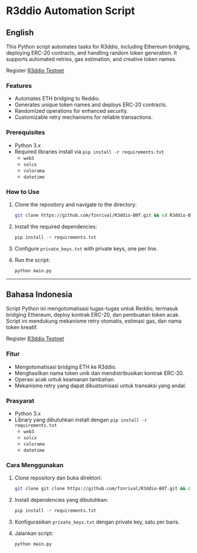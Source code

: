 
# R3ddio Automation Script

## English

This Python script automates tasks for R3ddio, including Ethereum bridging, deploying ERC-20 contracts, and handling random token generation. It supports automated retries, gas estimation, and creative token names.

Register [R3ddio Testnet](https://points.reddio.com/?invite_code=1EFU7)

### Features
- Automates ETH bridging to Reddio.
- Generates unique token names and deploys ERC-20 contracts.
- Randomized operations for enhanced security.
- Customizable retry mechanisms for reliable transactions.

### Prerequisites
- Python 3.x
- Required libraries install via `pip install -r requirements.txt`
  - `web3`
  - `solcx`
  - `colorama`
  - `datetime`

### How to Use
1. Clone the repository and navigate to the directory:
   ```bash
   git clone https://github.com/fznrival/R3ddio-B0T.git && cd R3ddio-B0T
   ```

2. Install the required dependencies:
   ```bash
   pip install -r requirements.txt
   ```

3. Configure `private_keys.txt` with private keys, one per line.

4. Run the script:
   ```bash
   python main.py
   ```

---

## Bahasa Indonesia

Script Python ini mengotomatisasi tugas-tugas untuk Reddio, termasuk bridging Ethereum, deploy kontrak ERC-20, dan pembuatan token acak. Script ini mendukung mekanisme retry otomatis, estimasi gas, dan nama token kreatif.

Register [R3ddio Testnet](https://points.reddio.com/?invite_code=1EFU7)

### Fitur
- Mengotomatisasi bridging ETH ke R3ddio.
- Menghasilkan nama token unik dan mendistribusikan kontrak ERC-20.
- Operasi acak untuk keamanan tambahan.
- Mekanisme retry yang dapat dikustomisasi untuk transaksi yang andal.

### Prasyarat
- Python 3.x
- Library yang dibutuhkan install dengan `pip install -r requirements.txt`
  - `web3`
  - `solcx`
  - `colorama`
  - `datetime`

### Cara Menggunakan
1. Clone repository dan buka direktori:
   ```bash
   git clone git clone https://github.com/fznrival/R3ddio-B0T.git && cd R3ddio-B0T
   ```

2. Install dependencies yang dibutuhkan:
   ```bash
   pip install -r requirements.txt
   ```

3. Konfigurasikan `private_keys.txt` dengan private key, satu per baris.

4. Jalankan script:
   ```bash
   python main.py
   ```
